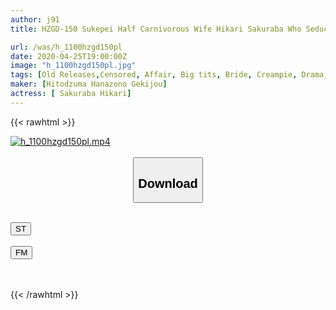 ```yaml
---
author: j91
title: HZGD-150 Sukepei Half Carnivorous Wife Hikari Sakuraba Who Seduces The Director's Son And Manages Ejaculation

url: /was/h_1100hzgd150pl
date: 2020-04-25T19:00:00Z
image: "h_1100hzgd150pl.jpg"
tags: [Old Releases,Censored, Affair, Big tits, Bride, Creampie, Drama, Married Woman, Masturbation, Slut, Solowork, Titty fuck, virgin man, Young wife]
maker: [Hitodzuma Hanazono Gekijou]
actress: [ Sakuraba Hikari]
---
```



{{< rawhtml >}}

<div class="video" data-videoid="xevx8AZp4vukO9Z">
    <a href="javascript:;">
        <img src="/was/h_1100hzgd150pl/h_1100hzgd150pl.jpg" width="WIDTH" height="HEIGHT" alt="h_1100hzgd150pl.mp4" loading="lazy">
    </a>
</div>

<script type="text/javascript" src="https://j91.asia/asset/on-demand-st.js"></script>

<br>
  <link rel="stylesheet" href="https://j91.asia/asset/bs5.css">
  
  <center>
  <button class="btn btn-primary" type="button" data-bs-toggle="collapse" data-bs-target=".multi-collapse" aria-expanded="false" aria-controls="multiCollapseExample1 multiCollapseExample2"><h2>Download</h2></button></center>
</p>
<div class="row">
  <div class="col">
    <div class="collapse multi-collapse" id="multiCollapseExample1">
      <div class="card card-body">
	      	      <br>
<div class="buttons">  
<a href="https://streamtape.to/v/xevx8AZp4vukO9Z" target="_blank"><button class="btn-hover color-3"><i class="fa fa-download"></i> ST</button></a></div>
    </div>
  </div>
</div>
  <div class="col">
    <div class="collapse multi-collapse" id="multiCollapseExample2">
      <div class="card card-body">
	      <br>
<div class="buttons">
    <a href="https://filemoon.sx/d/n7dmnvd123j7" target="_blank"><button class="btn-hover color-8"><i class="fa fa-download"></i> FM</button></a></div>
<br><br>
      </div>
    </div>
  </div>
</div>

{{< /rawhtml >}}